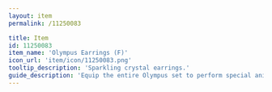 ```yaml
---
layout: item
permalink: /11250083

title: Item
id: 11250083
item_name: 'Olympus Earrings (F)'
icon_url: 'item/icon/11250083.png'
tooltip_description: 'Sparkling crystal earrings.'
guide_description: 'Equip the entire Olympus set to perform special animations.'
---
```

